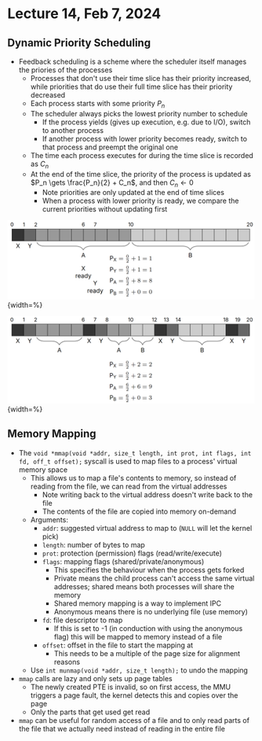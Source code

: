 # Lecture 14, Feb 7, 2024

## Dynamic Priority Scheduling

* Feedback scheduling is a scheme where the scheduler itself manages the priories of the processes
	* Processes that don't use their time slice has their priority increased, while priorities that do use their full time slice has their priority decreased
	* Each process starts with some priority $P_n$
	* The scheduler always picks the lowest priority number to schedule
		* If the process yields (gives up execution, e.g. due to I/O), switch to another process
		* If another process with lower priority becomes ready, switch to that process and preempt the original one
	* The time each process executes for during the time slice is recorded as $C_n$
	* At the end of the time slice, the priority of the process is updated as $P_n \gets \frac{P_n}{2} + C_n$, and then $C_n \gets 0$
		* Note priorities are only updated at the end of time slices
		* When a process with lower priority is ready, we compare the current priorities without updating first

![](./imgs/lec14_1.png){width=%}

![](./imgs/lec14_2.png){width=%}

## Memory Mapping

* The `void *mmap(void *addr, size_t length, int prot, int flags, int fd, off_t offset);` syscall is used to map files to a process' virtual memory space
	* This allows us to map a file's contents to memory, so instead of reading from the file, we can read from the virtual addresses
		* Note writing back to the virtual address doesn't write back to the file
		* The contents of the file are copied into memory on-demand
	* Arguments:
		* `addr`: suggested virtual address to map to (`NULL` will let the kernel pick)
		* `length`: number of bytes to map
		* `prot`: protection (permission) flags (read/write/execute)
		* `flags`: mapping flags (shared/private/anonymous)
			* This specifies the behaviour when the process gets forked
			* Private means the child process can't access the same virtual addresses; shared means both processes will share the memory
			* Shared memory mapping is a way to implement IPC
			* Anonymous means there is no underlying file (use memory)
		* `fd`: file descriptor to map
			* If this is set to -1 (in conduction with using the anonymous flag) this will be mapped to memory instead of a file
		* `offset`: offset in the file to start the mapping at
			* This needs to be a multiple of the page size for alignment reasons
	* Use `int munmap(void *addr, size_t length);` to undo the mapping
* `mmap` calls are lazy and only sets up page tables
	* The newly created PTE is invalid, so on first access, the MMU triggers a page fault, the kernel detects this and copies over the page
	* Only the parts that get used get read
* `mmap` can be useful for random access of a file and to only read parts of the file that we actually need instead of reading in the entire file

